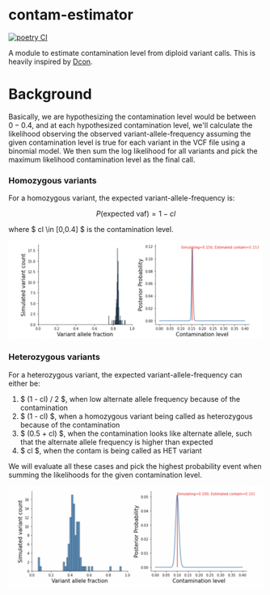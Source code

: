 # contam-estimator #

[![poetry CI](https://github.com/wckdouglas/contam/actions/workflows/ci.yml/badge.svg?branch=main)](https://github.com/wckdouglas/contam/actions/workflows/ci.yml)


A module to estimate contamination level from diploid variant calls. This is heavily inspired by [Dcon](https://github.com/liguowang/dcon/blob/master/lib/DconModule/utils.py).

# Background #

Basically, we are hypothesizing the contamination level would be between $0-0.4$, and at each hypothesized contamination level, we'll calculate the likelihood observing the observed variant-allele-frequency assuming the given contamination level is true for each variant in the VCF file using a binomial model. We then sum the log likelihood for all variants and pick the maximum likelihood contamination level as the final call.


### Homozygous variants

For a homozygous variant, the expected variant-allele-frequency is:

$$ P(\text{expected vaf}) = 1 - cl  $$ 

where $ cl \in [0,0.4] $ is the contamination level.

![](https://github.com/wckdouglas/contam/blob/main/img/hom.png?raw=true)

### Heterozygous variants

For a heterozygous variant, the expected variant-allele-frequency can either be:

1. $ (1 - cl) / 2 $, when low alternate allele frequency because of the contamination
2. $ (1 - cl) $, when a homozygous variant being called as heterozygous because of the contamination
3. $ (0.5 + cl) $, when the contamination looks like alternate allele, such that the alternate allele frequency is higher than expected
4. $ cl $, when the contam is being called as HET variant

We will evaluate all these cases and pick the highest probability event when summing the likelihoods for the given contamination level.

![](https://github.com/wckdouglas/contam/blob/main/img/het.png?raw=true)